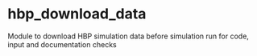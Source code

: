 # hbp_download_data
Module to download HBP simulation data before simulation run for code, input and documentation checks
